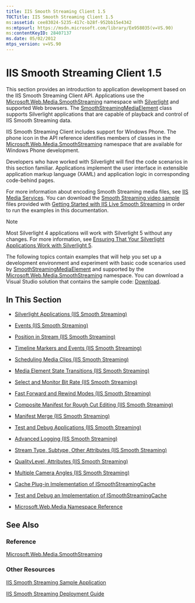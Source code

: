 ```yaml
---
title: IIS Smooth Streaming Client 1.5
TOCTitle: IIS Smooth Streaming Client 1.5
ms:assetid: cee83024-5235-417c-b28f-952bb15e4342
ms:mtpsurl: https://msdn.microsoft.com/library/Ee958035(v=VS.90)
ms:contentKeyID: 28407137
ms.date: 05/02/2012
mtps_version: v=VS.90
---
```


# IIS Smooth Streaming Client 1.5

This section provides an introduction to application development based on the IIS Smooth Streaming Client API. Applications use the [Microsoft.Web.Media.SmoothStreaming](microsoft-web-media-smoothstreaming-namespace_1.md) namespace with [Silverlight](https://go.microsoft.com/fwlink/?linkid=181831) and supported Web browsers. The [SmoothStreamingMediaElement](smoothstreamingmediaelement-class-microsoft-web-media-smoothstreaming_1.md) class supports Silverlight applications that are capable of playback and control of IIS Smooth Streaming data.

IIS Smooth Streaming Client includes support for Windows Phone. The phone icon in the API reference identifies members of classes in the [Microsoft.Web.Media.SmoothStreaming](microsoft-web-media-smoothstreaming-namespace_1.md) namespace that are available for Windows Phone development.

Developers who have worked with Silverlight will find the code scenarios in this section familiar. Applications implement the user interface in extensible application markup language (XAML) and application logic in corresponding code-behind pages.

For more information about encoding Smooth Streaming media files, see [IIS Media Services](https://go.microsoft.com/fwlink/?linkid=181830). You can download the [Smooth Streaming video sample](https://www.microsoft.com/downloads/details.aspx?familyid=8f0d5fc6-25c4-46b8-b1a1-b706f468eb12&displaylang=en) files provided with [Getting Started with IIS Live Smooth Streaming](http://learn.iis.net/page.aspx/620/getting-started-with-iis-live-smooth-streaming/) in order to run the examples in this documentation.

> [!NOTE]  
> Most Silverlight 4 applications will work with Silverlight 5 without any changes. For more information, see [Ensuring That Your Silverlight Applications Work with Silverlight 5](https://go.microsoft.com/fwlink/?linkid=251018).

The following topics contain examples that will help you set up a development environment and experiment with basic code scenarios used by [SmoothStreamingMediaElement](smoothstreamingmediaelement-class-microsoft-web-media-smoothstreaming_1.md) and supported by the [Microsoft.Web.Media.SmoothStreaming](microsoft-web-media-smoothstreaming-namespace_1.md) namespace. You can download a Visual Studio solution that contains the sample code: [Download](https://go.microsoft.com/fwlink/?linkid=182167).

## In This Section

  - [Silverlight Applications (IIS Smooth Streaming)](silverlight-applications.md)

  - [Events (IIS Smooth Streaming)](events.md)

  - [Position in Stream (IIS Smooth Streaming)](position-in-stream.md)

  - [Timeline Markers and Events (IIS Smooth Streaming)](timeline-markers-and-events.md)

  - [Scheduling Media Clips (IIS Smooth Streaming)](scheduling-media-clips.md)

  - [Media Element State Transitions (IIS Smooth Streaming)](media-element-state-transitions.md)

  - [Select and Monitor Bit Rate (IIS Smooth Streaming)](select-and-monitor-bitrate.md)

  - [Fast Forward and Rewind Modes (IIS Smooth Streaming)](fast-forward-and-rewind-modes.md)

  - [Composite Manifest for Rough Cut Editing (IIS Smooth Streaming)](composite-manifest-for-rough-cut-editing.md)

  - [Manifest Merge (IIS Smooth Streaming)](manifest-merge.md)

  - [Test and Debug Applications (IIS Smooth Streaming)](test-and-debug-applications.md)

  - [Advanced Logging (IIS Smooth Streaming)](advanced-logging.md)

  - [Stream Type, Subtype, Other Attributes (IIS Smooth Streaming)](stream-type-subtype-other-attributes.md)

  - [QualityLevel, Attributes (IIS Smooth Streaming)](qualitylevel-attributes.md)

  - [Multiple Camera Angles (IIS Smooth Streaming)](multiple-camera-angles.md)

  - [Cache Plug-in Implementation of ISmoothStreamingCache](cache-plug-in-implementation-of-ismoothstreamingcache_1.md)

  - [Test and Debug an Implementation of ISmoothStreamingCache](test-and-debug-an-implementation-of-ismoothstreamingcache_1.md)

  - [Microsoft.Web.Media Namespace Reference](microsoft-web-media-namespace-reference.md)

## See Also

### Reference

[Microsoft.Web.Media.SmoothStreaming](microsoft-web-media-smoothstreaming-namespace_1.md)

### Other Resources

[IIS Smooth Streaming Sample Application](https://go.microsoft.com/fwlink/?linkid=182167)

[IIS Smooth Streaming Deployment Guide](https://go.microsoft.com/fwlink/?linkid=181836)
